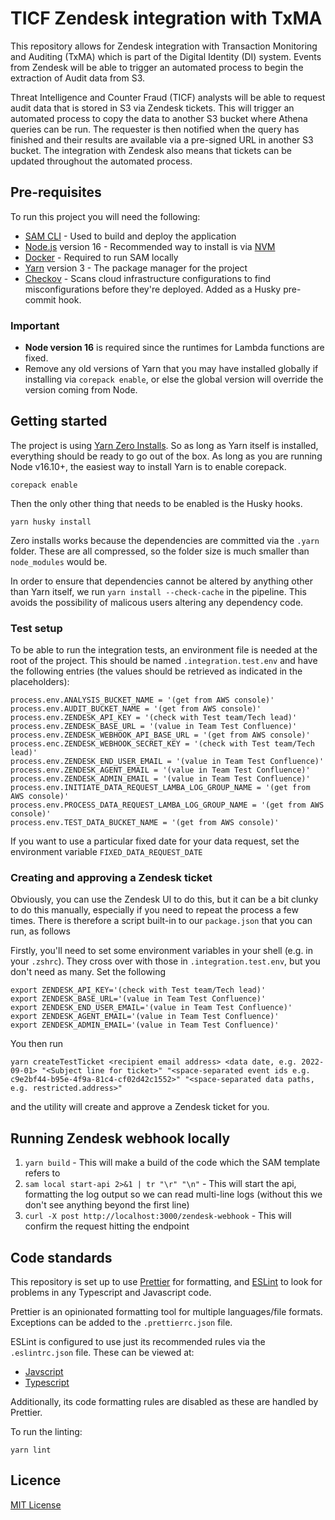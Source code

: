 # TICF Zendesk integration with TxMA

This repository allows for Zendesk integration with Transaction Monitoring and Auditing (TxMA) which is part of the Digital Identity (DI) system. Events from Zendesk will be able to trigger an automated process to begin the extraction of Audit data from S3.

Threat Intelligence and Counter Fraud (TICF) analysts will be able to request audit data that is stored in S3 via Zendesk tickets. This will trigger an automated process to copy the data to another S3 bucket where Athena queries can be run. The requester is then notified when the query has finished and their results are available via a pre-signed URL in another S3 bucket. The integration with Zendesk also means that tickets can be updated throughout the automated process.

## Pre-requisites

To run this project you will need the following:

- [SAM CLI](https://docs.aws.amazon.com/serverless-application-model/latest/developerguide/serverless-sam-cli-install.html) - Used to build and deploy the application
- [Node.js](https://nodejs.org/en/) version 16 - Recommended way to install is via [NVM](https://github.com/nvm-sh/nvm)
- [Docker](https://docs.docker.com/get-docker/) - Required to run SAM locally
- [Yarn](https://yarnpkg.com/getting-started/install) version 3 - The package manager for the project
- [Checkov](https://www.checkov.io/) - Scans cloud infrastructure configurations to find misconfigurations before they're deployed. Added as a Husky pre-commit hook.

### Important

- **Node version 16** is required since the runtimes for Lambda functions are fixed.
- Remove any old versions of Yarn that you may have installed globally if installing via `corepack enable`, or else the global version will override the version coming from Node.

## Getting started

The project is using [Yarn Zero Installs](https://yarnpkg.com/features/zero-installs). So as long as Yarn itself is installed, everything should be ready to go out of the box. As long as you are running Node v16.10+, the easiest way to install Yarn is to enable corepack.

```
corepack enable
```

Then the only other thing that needs to be enabled is the Husky hooks.

```
yarn husky install
```

Zero installs works because the dependencies are committed via the `.yarn` folder. These are all compressed, so the folder size is much smaller than `node_modules` would be.

In order to ensure that dependencies cannot be altered by anything other than Yarn itself, we run `yarn install --check-cache` in the pipeline. This avoids the possibility of malicous users altering any dependency code.

### Test setup

To be able to run the integration tests, an environment file is needed at the root of the project. This should be named `.integration.test.env` and have the following entries (the values should be retrieved as indicated in the placeholders):

```
process.env.ANALYSIS_BUCKET_NAME = '(get from AWS console)'
process.env.AUDIT_BUCKET_NAME = '(get from AWS console)'
process.env.ZENDESK_API_KEY = '(check with Test team/Tech lead)'
process.env.ZENDESK_BASE_URL = '(value in Team Test Confluence)'
process.env.ZENDESK_WEBHOOK_API_BASE_URL = '(get from AWS console)'
process.enc.ZENDESK_WEBHOOK_SECRET_KEY = '(check with Test team/Tech lead)'
process.env.ZENDESK_END_USER_EMAIL = '(value in Team Test Confluence)'
process.env.ZENDESK_AGENT_EMAIL = '(value in Team Test Confluence)'
process.env.ZENDESK_ADMIN_EMAIL = '(value in Team Test Confluence)'
process.env.INITIATE_DATA_REQUEST_LAMBA_LOG_GROUP_NAME = '(get from AWS console)'
process.env.PROCESS_DATA_REQUEST_LAMBA_LOG_GROUP_NAME = '(get from AWS console)'
process.env.TEST_DATA_BUCKET_NAME = '(get from AWS console)'
```

If you want to use a particular fixed date for your data request, set the environment variable `FIXED_DATA_REQUEST_DATE`

### Creating and approving a Zendesk ticket

Obviously, you can use the Zendesk UI to do this, but it can be a bit clunky to do this manually, especially if you need to repeat the process a few times.
There is therefore a script built-in to our `package.json` that you can run, as follows

Firstly, you'll need to set some environment variables in your shell (e.g. in your `.zshrc`). They cross over with those in `.integration.test.env`, but you don't need as many. Set the following

```
export ZENDESK_API_KEY='(check with Test team/Tech lead)'
export ZENDESK_BASE_URL='(value in Team Test Confluence)'
export ZENDESK_END_USER_EMAIL='(value in Team Test Confluence)'
export ZENDESK_AGENT_EMAIL='(value in Team Test Confluence)'
export ZENDESK_ADMIN_EMAIL='(value in Team Test Confluence)'
```

You then run

```
yarn createTestTicket <recipient email address> <data date, e.g. 2022-09-01> "<Subject line for ticket>" "<space-separated event ids e.g. c9e2bf44-b95e-4f9a-81c4-cf02d42c1552>" "<space-separated data paths, e.g. restricted.address>"
```

and the utility will create and approve a Zendesk ticket for you.

## Running Zendesk webhook locally

1. `yarn build` - This will make a build of the code which the SAM template refers to
2. `sam local start-api 2>&1 | tr "\r" "\n"` - This will start the api, formatting the log output so we can read multi-line logs (without this we don't see anything beyond the first line)
3. `curl -X post http://localhost:3000/zendesk-webhook` - This will confirm the request hitting the endpoint

## Code standards

This repository is set up to use [Prettier](https://prettier.io/) for formatting, and [ESLint](https://eslint.org/) to look for problems in any Typescript and Javascript code.

Prettier is an opinionated formatting tool for multiple languages/file formats. Exceptions can be added to the `.prettierrc.json` file.

ESLint is configured to use just its recommended rules via the `.eslintrc.json` file. These can be viewed at:

- [Javscript](https://eslint.org/docs/latest/rules/)
- [Typescript](https://github.com/typescript-eslint/typescript-eslint/blob/main/packages/eslint-plugin/src/configs/eslint-recommended.ts)

Additionally, its code formatting rules are disabled as these are handled by Prettier.

To run the linting:

```
yarn lint
```

## Licence

[MIT License](LICENCE)
